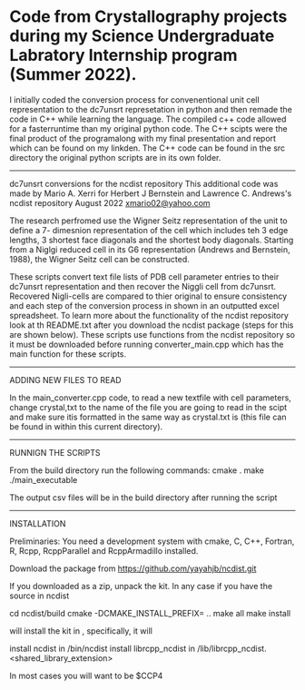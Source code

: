 # Code from Crystallography projects during my Science Undergraduate Labratory Internship program (Summer 2022).

I initially coded the conversion process for convenentional unit cell representation to the dc7unsrt represetation in python and then remade the code in C++ while learning the language.  The compiled c++ code allowed for a fasterruntime than my original python code. The C++ scipts were the final product of the programalong with my final presentation and report which can be found on my linkden. The C++ code can be found in the src directory the original python scripts are in its own folder.  

______________________________________________________________________________________

dc7unsrt conversions for the ncdist repository 
This additional code was made by Mario A. Xerri for Herbert J Bernstein and Lawrence C. Andrews's ncdist repository
August 2022 
xmario02@yahoo.com 

The research perfromed use the Wigner Seitz representation of the unit to define a 7- dimesnion representation of the cell which includes teh 3 edge lengths, 3 shortest face diagonals and the shortest body diagonals.  Starting from a Niglgi reduced cell in its G6 representation (Andrews and Bernstein, 1988), the Wigner Seitz cell can be constructed.

These scripts convert text file lists of PDB cell parameter entries to their dc7unsrt representation and then recover the Niggli cell from dc7unsrt.  Recovered Nigli-cells are compared to thier original to ensure consistency and each step of the conversion process in shown in an outputted excel spreadsheet. To learn more about the functionality of the ncdist repository look at th README.txt after you download the ncdist package (steps for this are shown below). These scripts use functions from the ncdist repository so it must be downloaded before running converter_main.cpp which has the main function for these scripts.  

_______________________________________________________________________________________

ADDING NEW FILES TO READ

In the main_converter.cpp code, to read a new textfile with cell parameters, change crystal,txt to the name of the file you are going to read in the scipt and make sure itis formatted in the same way as crystal.txt is (this file can be found in within this current directory).  

_________________________________________________________________________________________

RUNNIGN THE SCRIPTS

From the build directory run the following commands:
cmake .
make 
./main_executable

The output csv files will be in the build directory after running the script 

_______________________________________________________________________________________

INSTALLATION

Preliminaries:  You need a development system with cmake, C, C++, Fortran, R, Rcpp, 
RcppParallel and RcppArmadillo installed.

Download the package from https://github.com/yayahjb/ncdist.git

If you downloaded as a zip, unpack the kit.  In any case if you have the source in
ncdist

cd ncdist/build
cmake -DCMAKE_INSTALL_PREFIX=<prefix> ..
make all
make install

will install the kit in <prefix>, specifically, it will 

install ncdist in <prefix>/bin/ncdist
install librcpp_ncdist in <prefix>/lib/librcpp_ncdist.<shared_library_extension>

In most cases you will want <prefix> to be $CCP4
